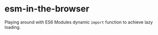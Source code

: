 # esm-in-the-browser
Playing around with ES6 Modules dynamic `import` function to achieve lazy loading.
